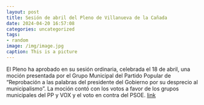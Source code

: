 ```yaml
---
layout: post
title: Sesión de abril del Pleno de Villanueva de la Cañada
date: 2024-04-20 16:57:08
categories: uncategorized
tags:
- random
image: /img/image.jpg
caption: This is a picture
---
```

El Pleno ha aprobado en su sesión ordinaria, celebrada el 18 de abril, una moción presentada por el Grupo Municipal del Partido Popular de “Reprobación a las palabras del presidente del Gobierno por su desprecio al municipalismo”. La moción contó con los votos a favor de los grupos municipales del PP y VOX y el voto en contra del PSOE.   [link](https://www.ayto-villacanada.es/tu-ayuntamiento/sesion-de-abril-del-pleno-de-villanueva-de-la-canada/)
